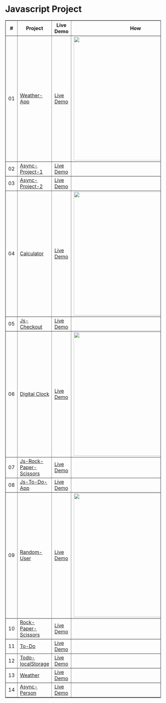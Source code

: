 # Javascript Project

<table border="1">
<thead>
<tr>
<th align="center">#</th>
<th>Project</th>
<th>Live Demo</th>
<th>How</th>

</tr>
</thead>
<tbody>
  <tr>
<td align="center">01</td>
<td><a href="https://github.com/Yalcinesra/Javascript-project/tree/main/Weather-App">Weather-App</a></td>
<td><a href="https://yalcinesra.github.io/Javascript-project/Weather-App" target="_blank" rel="nofollow">Live Demo</a></td>
   <td><img src="https://github.com/Yalcinesra/Javascript-project/blob/main/Weather-App/weather_app.gif" height="400" alt="" ></td>
</tr>
  
<tr>
<td align="center">02</td>
<td><a href="https://github.com/Yalcinesra/Javascript-project/tree/main/Async-Project-1">Async-Project-1</a></td>
<td><a href="https://yalcinesra.github.io/Javascript-project/Async-Project-1" rel="nofollow">Live Demo</a></td>
   <td><img src="" alt="" ></td>
</tr>
<tr>
<td align="center">03</td>
<td><a href="https://github.com/Yalcinesra/Javascript-project/tree/main/Async-Project-2">Async-Project-2</a></td>
<td><a href="https://yalcinesra.github.io/Javascript-project/Async-Project-2">Live Demo</a></td>
   <td><img src="" alt="" ></td>
</tr>
<tr>
<td align="center">04</td>
<td><a href="https://github.com/Yalcinesra/Javascript-project/tree/main/Calculator">Calculator</a></td>
<td><a href="https://yalcinesra.github.io/Javascript-project/Calculator">Live Demo</a></td>
 <td><img src="https://github.com/Yalcinesra/Javascript-project/blob/main/Calculator/calculator.gif" height="400" alt="" ></td>
</tr>
<tr>
<td align="center">05</td>
<td><a href="https://github.com/Yalcinesra/Javascript-project/tree/main/Js-Checkout">Js-Checkout</a></td>
<td><a href="https://yalcinesra.github.io/Javascript-project/Js-Checkout" rel="nofollow">Live Demo</a></td>
   <td><img src="" alt="" ></td>
</tr>
<tr>
<td align="center">06</td>
<td><a href="https://github.com/Yalcinesra/Javascript-project/tree/main/Digital-clock">Digital Clock</a></td>
<td><a href="https://yalcinesra.github.io/Javascript-project/Digital-clock" rel="nofollow">Live Demo</a></td>
   <td><img src="https://github.com/Yalcinesra/Javascript-project/blob/main/Digital-clock/clock.gif" height="400" alt="" ></td>
</tr>
<tr>
<td align="center">07</td>
<td><a href="https://github.com/Yalcinesra/Javascript-project/tree/main/Js-Rock-Paper-Scissors">Js-Rock-Paper-Scissors</a></td>
<td><a href="https://yalcinesra.github.io/Javascript-project/Js-Rock-Paper-Scissors" rel="nofollow">Live Demo</a></td>
   <td><img src="" alt="" ></td>
</tr>
<tr>
<td align="center">08</td>
<td><a href="https://github.com/Yalcinesra/Javascript-project/tree/main/Js-To-Do-App">Js-To-Do-App</a></td>
<td><a href="https://yalcinesra.github.io/Javascript-project/Js-To-Do-App" rel="nofollow">Live Demo</a></td>
   <td><img src="" alt="" ></td>
</tr>
<tr>
<td align="center">09</td>
<td><a href="https://github.com/Yalcinesra/Javascript-project/tree/main/Random-User">Random-User</a></td>
<td><a href="https://yalcinesra.github.io/Javascript-project/Random-User" target="_blank" rel="nofollow">Live Demo</a></td>
   <td><img src="https://github.com/Yalcinesra/Javascript-project/blob/main/Random-User/randomUser.gif" height="400" alt="" ></td>
</tr>
<tr>
<td align="center">10</td>
<td><a href="https://github.com/Yalcinesra/Javascript-project/tree/main/Rock-Paper-Scissors">Rock-Paper-Scissors</a></td>
<td><a href="https://yalcinesra.github.io/Javascript-project/Rock-Paper-Scissors" target="_blank" rel="nofollow">Live Demo</a></td>
   <td><img src="" alt="" ></td>
</tr>
<tr>
<td align="center">11</td>
<td><a href="https://github.com/Yalcinesra/Javascript-project/tree/main/To-Do">To-Do</a></td>
<td><a href="https://yalcinesra.github.io/Javascript-project/To-Do" target="_blank" rel="nofollow">Live Demo</a></td>
   <td><img src="" alt="" ></td>
</tr>
<tr>
<td align="center">12</td>
<td><a href="https://github.com/Yalcinesra/Javascript-project/tree/main/Todo-localStorage">Todo-localStorage</a></td>
<td><a href="https://yalcinesra.github.io/Javascript-project/Todo-localStorage" target="_blank" rel="nofollow">Live Demo</a></td>
   <td><img src="" alt="" ></td>
</tr>
<tr>
<td align="center">13</td>
<td><a href="https://github.com/Yalcinesra/Javascript-project/tree/main/Weather">Weather</a></td>
<td><a href="https://yalcinesra.github.io/Javascript-project/Weather" target="blank" rel="nofollow">Live Demo</a></td>
   <td><img src="" alt="" ></td>
</tr>
<tr>
<td align="center">14</td>
<td><a href="https://github.com/Yalcinesra/Javascript-project/tree/main/Async-Person">Async-Person</a></td>
<td><a href="https://yalcinesra.github.io/Javascript-project/Async-Person">Live Demo</a></td>
  <td><img src="" alt="" ></td>
</tr>

</tbody>
</table>
